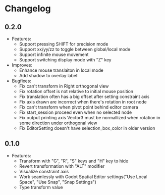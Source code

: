 # Changelog

## 0.2.0

- Features:
  - Support pressing SHIFT for precision mode
  - Support xx/yy/zz to toggle between global/local mode
  - Support infinite mouse movement
  - Support switching display mode with "Z" key
- Improves:
  - Enhance mouse translaiton in local mode
  - Add shadow to overlay label
- Bugfixes:
  - Fix can't transform in Right orthogonal view
  - Fix rotation offset is not relative to initial mouse position
  - Fix translation often has a big offset after setting constraint axis
  - Fix axis drawn are incorrect when there's rotation in root node
  - Fix can't transform when pivot point behind editor camera
  - Fix start_session proceed even when no selected node
  - Fix output printing axis Vector3 must be normallized when rotation in some direction under orthogonal view
  - Fix EditorSetting doesn't have selection_box_color in older version

## 0.1.0

- Features:
  - Transform with "G", "R", "S" keys and "H" key to hide
  - Revert transformation with "ALT" modifier
  - Visualize constraint axis
  - Work seamlessly with Godot Spatial Editor settings("Use Local Space", "Use Snap", "Snap Settings")
  - Type transform value
